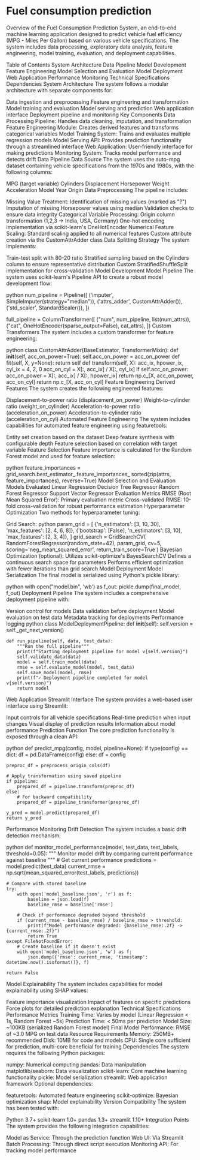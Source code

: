 # Fuel consumption prediction


Overview of the Fuel Consumption Prediction System, an end-to-end machine learning application designed to predict vehicle fuel efficiency (MPG - Miles Per Gallon) based on various vehicle specifications. The system includes data processing, exploratory data analysis, feature engineering, model training, evaluation, and deployment capabilities.

Table of Contents
System Architecture
Data Pipeline
Model Development
Feature Engineering
Model Selection and Evaluation
Model Deployment
Web Application
Performance Monitoring
Technical Specifications
Dependencies
System Architecture
The system follows a modular architecture with separate components for:

Data ingestion and preprocessing
Feature engineering and transformation
Model training and evaluation
Model serving and prediction
Web application interface
Deployment pipeline and monitoring
Key Components
Data Processing Pipeline: Handles data cleaning, imputation, and transformation
Feature Engineering Module: Creates derived features and transforms categorical variables
Model Training System: Trains and evaluates multiple regression models
Model Serving API: Provides prediction functionality through a streamlined interface
Web Application: User-friendly interface for making predictions
Monitoring System: Tracks model performance and detects drift
Data Pipeline
Data Source
The system uses the auto-mpg dataset containing vehicle specifications from the 1970s and 1980s, with the following columns:

MPG (target variable)
Cylinders
Displacement
Horsepower
Weight
Acceleration
Model Year
Origin
Data Preprocessing
The pipeline includes:

Missing Value Treatment:
Identification of missing values (marked as "?")
Imputation of missing Horsepower values using median
Validation checks to ensure data integrity
Categorical Variable Processing:
Origin column transformation (1,2,3 → India, USA, Germany)
One-hot encoding implementation via scikit-learn's OneHotEncoder
Numerical Feature Scaling:
Standard scaling applied to all numerical features
Custom attribute creation via the CustomAttrAdder class
Data Splitting Strategy
The system implements:

Train-test split with 80-20 ratio
Stratified sampling based on the Cylinders column to ensure representative distribution
Custom StratifiedShuffleSplit implementation for cross-validation
Model Development
Model Pipeline
The system uses scikit-learn's Pipeline API to create a robust model development flow:

python
num_pipeline = Pipeline([
    ('imputer', SimpleImputer(strategy="median")),
    ('attrs_adder', CustomAttrAdder()),
    ('std_scaler', StandardScaler()),
])

full_pipeline = ColumnTransformer([
    ("num", num_pipeline, list(num_attrs)),
    ("cat", OneHotEncoder(sparse_output=False), cat_attrs),
])
Custom Transformers
The system includes a custom transformer for feature engineering:

python
class CustomAttrAdder(BaseEstimator, TransformerMixin):
    def __init__(self, acc_on_power=True):
        self.acc_on_power = acc_on_power
    def fit(self, X, y=None):
        return self
    def transform(self, X):
        acc_ix, hpower_ix, cyl_ix = 4, 2, 0
        acc_on_cyl = X[:, acc_ix] / X[:, cyl_ix]
        if self.acc_on_power:
            acc_on_power = X[:, acc_ix] / X[:, hpower_ix]
            return np.c_[X, acc_on_power, acc_on_cyl]
        return np.c_[X, acc_on_cyl]
Feature Engineering
Derived Features
The system creates the following engineered features:

Displacement-to-power ratio (displacement_on_power)
Weight-to-cylinder ratio (weight_on_cylinder)
Acceleration-to-power ratio (acceleration_on_power)
Acceleration-to-cylinder ratio (acceleration_on_cyl)
Automated Feature Engineering
The system includes capabilities for automated feature engineering using featuretools:

Entity set creation based on the dataset
Deep feature synthesis with configurable depth
Feature selection based on correlation with target variable
Feature Selection
Feature importance is calculated for the Random Forest model and used for feature selection:

python
feature_importances = grid_search.best_estimator_.feature_importances_
sorted(zip(attrs, feature_importances), reverse=True)
Model Selection and Evaluation
Models Evaluated
Linear Regression
Decision Tree Regressor
Random Forest Regressor
Support Vector Regressor
Evaluation Metrics
RMSE (Root Mean Squared Error): Primary evaluation metric
Cross-validated RMSE: 10-fold cross-validation for robust performance estimation
Hyperparameter Optimization
Two methods for hyperparameter tuning:

Grid Search:
python
param_grid = [
    {'n_estimators': [3, 10, 30], 'max_features': [2, 4, 6, 8]},
    {'bootstrap': [False], 'n_estimators': [3, 10], 'max_features': [2, 3, 4]},
]
grid_search = GridSearchCV(
    RandomForestRegressor(random_state=42),
    param_grid,
    cv=5,
    scoring='neg_mean_squared_error',
    return_train_score=True
)
Bayesian Optimization (optional):
Utilizes scikit-optimize's BayesSearchCV
Defines a continuous search space for parameters
Performs efficient optimization with fewer iterations than grid search
Model Deployment
Model Serialization
The final model is serialized using Python's pickle library:

python
with open("model.bin", 'wb') as f_out:
    pickle.dump(final_model, f_out)
Deployment Pipeline
The system includes a comprehensive deployment pipeline with:

Version control for models
Data validation before deployment
Model evaluation on test data
Metadata tracking for deployments
Performance logging
python
class ModelDeploymentPipeline:
    def __init__(self):
        self.version = self._get_next_version()
        
    def run_pipeline(self, data, test_data):
        """Run the full pipeline"""
        print(f"Starting deployment pipeline for model v{self.version}")
        self.validate_data(data)
        model = self.train_model(data)
        rmse = self.evaluate_model(model, test_data)
        self.save_model(model, rmse)
        print(f"✓ Deployment pipeline completed for model v{self.version}")
        return model
Web Application
Streamlit Interface
The system provides a web-based user interface using Streamlit:

Input controls for all vehicle specifications
Real-time prediction when input changes
Visual display of prediction results
Information about model performance
Prediction Function
The core prediction functionality is exposed through a clean API:

python
def predict_mpg(config, model, pipeline=None):
    if type(config) == dict:
        df = pd.DataFrame(config)
    else:
        df = config
    
    preproc_df = preprocess_origin_cols(df)
    
    # Apply transformation using saved pipeline
    if pipeline:
        prepared_df = pipeline.transform(preproc_df)
    else:
        # For backward compatibility
        prepared_df = pipeline_transformer(preproc_df)
        
    y_pred = model.predict(prepared_df)
    return y_pred
Performance Monitoring
Drift Detection
The system includes a basic drift detection mechanism:

python
def monitor_model_performance(model, test_data, test_labels, threshold=0.05):
    """
    Monitor model drift by comparing current performance against baseline
    """
    # Get current performance
    predictions = model.predict(test_data)
    current_rmse = np.sqrt(mean_squared_error(test_labels, predictions))
    
    # Compare with stored baseline
    try:
        with open('model_baseline.json', 'r') as f:
            baseline = json.load(f)
            baseline_rmse = baseline['rmse']
            
        # Check if performance degraded beyond threshold
        if (current_rmse - baseline_rmse) / baseline_rmse > threshold:
            print(f"Model performance degraded: {baseline_rmse:.2f} -> {current_rmse:.2f}")
            return True
    except FileNotFoundError:
        # Create baseline if it doesn't exist
        with open('model_baseline.json', 'w') as f:
            json.dump({'rmse': current_rmse, 'timestamp': datetime.now().isoformat()}, f)
    
    return False
Model Explainability
The system includes capabilities for model explainability using SHAP values:

Feature importance visualization
Impact of features on specific predictions
Force plots for detailed prediction explanation
Technical Specifications
Performance Metrics
Training Time: Varies by model (Linear Regression < 1s, Random Forest ~5s)
Prediction Time: < 50ms per prediction
Model Size: ~100KB (serialized Random Forest model)
Final Model Performance: RMSE of ~3.0 MPG on test data
Resource Requirements
Memory: 250MB+ recommended
Disk: 10MB for code and models
CPU: Single core sufficient for prediction, multi-core beneficial for training
Dependencies
The system requires the following Python packages:

numpy: Numerical computing
pandas: Data manipulation
matplotlib/seaborn: Data visualization
scikit-learn: Core machine learning functionality
pickle: Model serialization
streamlit: Web application framework
Optional dependencies:

featuretools: Automated feature engineering
scikit-optimize: Bayesian optimization
shap: Model explainability
Version Compatibility
The system has been tested with:

Python 3.7+
scikit-learn 1.0+
pandas 1.3+
streamlit 1.10+
Integration Points
The system provides the following integration capabilities:

Model as Service: Through the prediction function
Web UI: Via Streamlit
Batch Processing: Through direct script execution
Monitoring API: For tracking model performance

